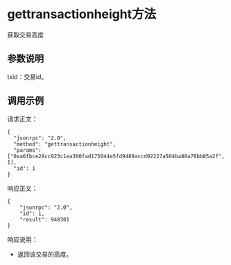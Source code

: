 # gettransactionheight方法

获取交易高度

## 参数说明

txid：交易id。

## 调用示例

请求正文：

```
{
  "jsonrpc": "2.0",
  "method": "gettransactionheight",
  "params": ["0xa6fbce28cc923c1ea360fad175044e5fd9489accd02227a504ba88a78bb05a2f", 1],
  "id": 1
}
```

响应正文：

```
{
    "jsonrpc": "2.0",
    "id": 1,
    "result": 948301
}
```

响应说明：

- 返回该交易的高度。